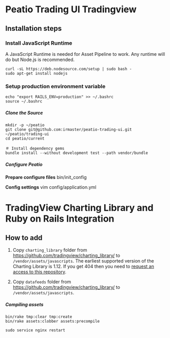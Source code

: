 # Peatio Trading UI Tradingview

## Installation steps


### Install JavaScript Runtime

A JavaScript Runtime is needed for Asset Pipeline to work. Any runtime will do but Node.js is recommended.

    curl -sL https://deb.nodesource.com/setup | sudo bash -
    sudo apt-get install nodejs

### Setup production environment variable

    echo "export RAILS_ENV=production" >> ~/.bashrc
    source ~/.bashrc
    

##### Clone the Source

    mkdir -p ~/peatio
    git clone git@github.com:irmaster/peatio-trading-ui.git ~/peatio/trading-ui
    cd peatio/current

    ＃ Install dependency gems
    bundle install --without development test --path vendor/bundle

##### Configure Peatio

**Prepare configure files**
    bin/init_config

**Config settings**
    vim config/application.yml


# TradingView Charting Library and Ruby on Rails Integration

## How to add

1. Copy `charting_library` folder from https://github.com/tradingview/charting_library/ to `/vendor/assets/javascripts`. The earliest supported version of the Charting Library is 1.12. If you get 404 then you need to [request an access to this repository](https://www.tradingview.com/HTML5-stock-forex-bitcoin-charting-library/).

1. Copy `datafeeds` folder from https://github.com/tradingview/charting_library/ to `/vendor/assets/javascripts`.


##### Compiling assets
    bin/rake tmp:clear tmp:create
    bin/rake assets:clobber assets:precompile
    
    sudo service nginx restart    
    
